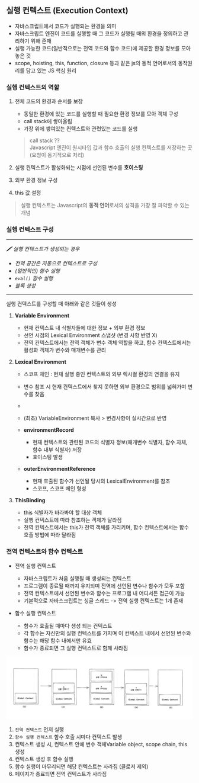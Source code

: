 ## 실행 컨텍스트 (Execution Context)

- 자바스크립트에서 코드가 실행되는 환경을 의미
- 자바스크립트 엔진이 코드를 실행할 때 그 코드가 실행될 때의 환경을 정의하고 관리하기 위해 존재
- 실행 가능한 코드(일반적으로는 전역 코드와 함수 코드)에 제공할 환경 정보를 모아놓은 것
- scope, hoisting, this, function, closure 등과 같은 js의 동적 언어로서의 동작원리를 담고 있는 JS 핵심 원리

### 실행 컨텍스트의 역할

1. 전체 코드의 환경과 순서를 보장
    - 동일한 환경에 있는 코드를 실행할 때 필요한 환경 정보를 모아 객체 구성
    - call stack에 쌓아올림
    - 가장 위에 쌓여있는 컨텍스트와 관련있는 코드를 실행

    > call stack ??   
    > Javascript 엔진이 원시타입 값과 함수 호출의 실행 컨텍스트를 저장하는 곳(요청이 동기적으로 처리)

2. 실행 컨텍스트가 활성화되는 시점에 선언된 변수를 **호이스팅**
3. 외부 환경 정보 구성
4. this 값 설정

> 실행 컨텍스트는 Javascript의 **동적 언어**로서의 성격을 가장 잘 파악할 수 있는 개념


### 실행 컨텍스트 구성

---

*🖍️ 실행 컨텍스트가 생성되는 경우*
- *전역 공간은 자동으로 컨텍스트로 구성*
- *(일반적인) 함수 실행*
- *`eval()` 함수 실행*
- *블록 생성*

---

실행 컨텍스트를 구성할 때 아래와 같은 것들이 생성

1. **Variable Environment**
    - 현재 컨텍스트 내 식별자들에 대한 정보 + 외부 환경 정보
    - 선언 시점의 Lexical Environment 스냅샷 (변경 사항 반영 X)
    - 전역 컨텍스트에서는 전역 객체가 변수 객체 역할을 하고, 함수 컨텍스트에서는 활성화 객체가 변수와 매개변수를 관리

2. **Lexical Environment**
    - 스코프 체인 : 현재 실행 중인 컨텍스트와 외부 렉시컬 환경의 연결을 유지
    - 변수 참조 시 현재 컨텍스트에서 찾지 못하면 외부 환경으로 범위를 넓혀가며 변수를 찾음
    - 
    - (최초) VariableEnvironment 복사 > 변경사항이 실시간으로 반영
    - **environmentRecord**
        - 현재 컨텍스트와 관련된 코드의 식별자 정보(매개변수 식별자, 함수 자체, 함수 내부 식별자) 저장
        - 호이스팅 발생

    - **outerEnvironmentReference**
        - 현재 호출된 함수가 선언될 당시의 LexicalEnvironment를 참조
        - 스코프, 스코프 체인 형성

3. **ThisBinding**
    - this 식별자가 바라봐야 할 대상 객체
    - 실행 컨텍스트에 따라 참조하는 객체가 달라짐
    - 전역 컨텍스트에서는 this가 전역 객체를 가리키며, 함수 컨텍스트에서는 함수 호출 방법에 따라 달라짐


### 전역 컨텍스트와 함수 컨텍스트

- 전역 실행 컨텍스트
    - 자바스크립트가 처음 실행될 때 생성되는 컨텍스트
    - 프로그램이 종료될 때까지 유지되며 전역에 선언된 변수나 함수가 모두 포함
    - 전역 컨텍스트에서 선언된 변수와 함수는 프로그램 내 어디서든 접근이 가능
    - 기본적으로 자바스크립트는 싱글 스레드 -> 전역 실행 컨텍스트는 1개 존재

- 함수 실행 컨텍스트
    - 함수가 호출될 때마다 생성 되는 컨텍스트
    - 각 함수는 자신만의 실행 컨텍스트를 가지며 이 컨텍스트 내에서 선언된 변수와 함수는 해당 함수 내에서만 유효
    - 함수가 종료되면 그 실행 컨텍스트로 함께 사라짐

![실행컨텍스트](../99.image/executioncontext.png)

1. `전역 컨텍스트` 먼저 실행
2. `함수 실행 컨텍스트` 함수 호출 시마다 컨텍스트 발생
3. 컨텍스트 생성 시, 컨텍스트 안에 변수 객체Variable object, scope chain, this 생성
4. 컨텍스트 생성 후 함수 실행
5. 함수 실행이 마무리되면 해당 컨텍스트는 사라짐 (클로저 제외)
6. 페이지가 종료되면 전역 컨텍스트가 사라짐